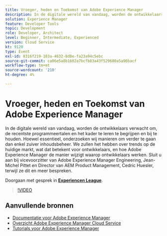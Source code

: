 ```yaml
---
title: Vroeger, heden en Toekomst van Adobe Experience Manager
description: In de digitale wereld van vandaag, worden de ontwikkelaars verwacht om, de recentste programmeertalen en het kader te leren te begrijpen en bij te houden. Hoewel essentieel, onderzoeken wij manieren om verder te gaan dan enkel zuiver inhoudsbeheer. We zullen het hebben over trends op de huidige markt, wat dat betekent voor ontwikkelaars, en hoe Adobe Experience Manager de manier wijzigt waarop ontwikkelaars werken. Sluit u aan bij vicevoorzitter van Adobe Experience Manager Engineering, Jean-Michel Pittet en Director van AEM Product Management, Cedric Huesler, terwijl ze dit en meer bespreken.
solution: Experience Manager
feature: Developer Tools
topic: Development
role: Developer, Architect
level: Beginner, Intermediate, Experienced
version: Cloud Service
kt: 9120
type: Event
exl-id: 8316f219-103a-4632-8d8e-fa23a94c5ebc
source-git-commit: ca06e5a8b1602a7bcfb83a43f529680a5a96bacf
workflow-type: tm+mt
source-wordcount: '210'
ht-degree: 4%

---
```


# Vroeger, heden en Toekomst van Adobe Experience Manager

In de digitale wereld van vandaag, worden de ontwikkelaars verwacht om, de recentste programmeertalen en het kader te leren te begrijpen en bij te houden. Hoewel essentieel, onderzoeken wij manieren om verder te gaan dan enkel zuiver inhoudsbeheer. We zullen het hebben over trends op de huidige markt, wat dat betekent voor ontwikkelaars, en hoe Adobe Experience Manager de manier wijzigt waarop ontwikkelaars werken. Sluit u aan bij vicevoorzitter van Adobe Experience Manager Engineering, Jean-Michel Pittet en Director van AEM Product Management, Cedric Huesler, terwijl ze dit en meer bespreken.

Doorgaan met gesprek in **[Experiencen League](https://adobe.ly/2WrPvNj)**.

>[!VIDEO](https://video.tv.adobe.com/v/337528/?quality=12&learn=on&hidetitle=true)

## Aanvullende bronnen

- [Documentatie voor Adobe Experience Manager ](https://experienceleague.adobe.com/docs/experience-manager-cloud-service.html)
- [Overzicht Adobe Experience Manager Cloud Service](https://experienceleague.adobe.com/docs/experience-manager-cloud-service/overview/home.html)
- [Tutorials voor Adobe Experience Manager](https://experienceleague.adobe.com/docs/experience-manager-tutorials.html)
